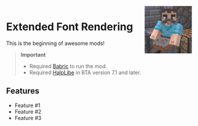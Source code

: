 <img align="right" height="128" width="128" alt="" loading="lazy" decoding="async" src="./src/main/resources/icon.png"/>

# Extended Font Rendering

This is the beginning of awesome mods!

> **Important**
> - Required [Babric](https://github.com/Turnip-Labs/babric-instance-repo/releases) to run the mod.
> - Required [HalpLibe](https://github.com/Turnip-Labs/bta-halplibe/releases) in BTA version 7.1 and later.

## Features

- Feature #1
- Feature #2
- Feature #3
